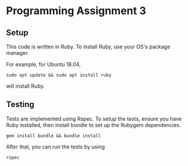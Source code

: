 # Programming Assignment 3

## Setup

This code is written in Ruby. To install Ruby, use your OS's package manager.

For example, for Ubuntu 18.04,

```
sudo apt update && sudo apt install ruby
```

will install Ruby.

## Testing

Tests are implemented using Rspec. To setup the tests, ensure you have Ruby
installed, then install bundle to set up the Rubygem dependencies.

```
gem install bundle && bundle install
```

After that, you can run the tests by using

```
rspec
```
